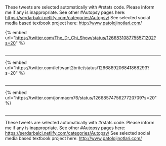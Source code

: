 

These tweets are selected automatically with #rstats code. Please inform me if any is inappropriate.
See other #Autopsy pages here: https://serdarbalci.netlify.com/categories/Autopsy/ 
See selected social media based textbook project here: http://www.patolojinotlari.com/

{% embed url="https://twitter.com/The_Dr_Chi_Show/status/1266831087755571202?s=20" %}<br>
<br>
<hr>
{% embed url="https://twitter.com/leftwant2brite/status/1266889206841868293?s=20" %}<br>
<br>
<hr>
{% embed url="https://twitter.com/jonmacm76/status/1266857475627720709?s=20" %}<br>
<br>
<hr>


These tweets are selected automatically with #rstats code. Please inform me if any is inappropriate.
See other #Autopsy pages here: https://serdarbalci.netlify.com/categories/Autopsy/ 
See selected social media based textbook project here: http://www.patolojinotlari.com/
